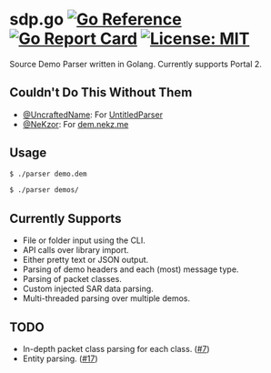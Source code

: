 # sdp.go [![Go Reference](https://pkg.go.dev/badge/github.com/pektezol/sdp.go.svg)](https://pkg.go.dev/github.com/pektezol/sdp.go) [![Go Report Card](https://goreportcard.com/badge/github.com/pektezol/sdp.go)](https://goreportcard.com/report/github.com/pektezol/sdp.go) [![License: MIT](https://img.shields.io/badge/License-MIT-yellow.svg)](https://github.com/pektezol/sdp.go/blob/main/LICENSE)

Source Demo Parser written in Golang.
Currently supports Portal 2.

## Couldn't Do This Without Them

- [@UncraftedName](https://github.com/UncraftedName): For [UntitledParser](https://github.com/UncraftedName/UntitledParser)
- [@NeKzor](https://github.com/NeKzor): For [dem.nekz.me](https://dem.nekz.me)

## Usage

```bash
$ ./parser demo.dem

$ ./parser demos/
```

## Currently Supports

- File or folder input using the CLI.
- API calls over library import.
- Either pretty text or JSON output.
- Parsing of demo headers and each (most) message type.
- Parsing of packet classes.
- Custom injected SAR data parsing.
- Multi-threaded parsing over multiple demos.

## TODO

- In-depth packet class parsing for each class. ([#7][i7])
- Entity parsing. ([#17][i17])

[i7]: https://github.com/pektezol/sdp.go/issues/7
[i17]: https://github.com/pektezol/sdp.go/issues/17